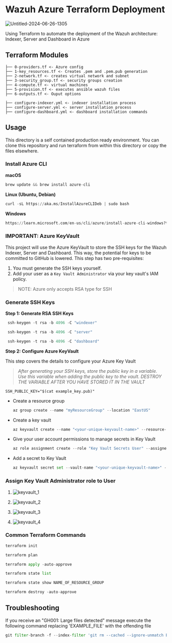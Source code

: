 # Wazuh Azure Terraform Deployment

![Untitled-2024-06-26-1305](https://github.com/datboyblu3/azure_wazuh_terraform/assets/95729902/e10d0d65-a915-4e90-9c3a-26643fab1f4f)


Using Terraform to automate the deployment of the Wazuh architecture: Indexer, Server and Dashboard in Azure

## Terraform Modules
```
├── 0-providers.tf <- Azure config
├── 1-key_resources.tf <- Creates .pem and .pem.pub generation
├── 2-network.tf <- creates virtual network and subnet
├── 3-security_group.tf <- security groups creation
├── 4-compute.tf <- virtual machines
├── 5-provision.tf <- executes ansible wazuh files
├── 6-outputs.tf <- Ouput options
```

```
├── configure-indexer.yml <- indexer installation process
├── configure-server.yml <- server installation process
├── configure-dashboard.yml <- dashboard installation commands
```

## Usage

This directory is a self contained production ready environment. You can clone
this repository and run terraform from within this directory or copy the files
elsewhere.

### Install Azure CLI

**macOS**
```python
brew update && brew install azure-cli
```

**Linux (Ubuntu, Debian)**
```python
curl -sL https://aka.ms/InstallAzureCLIDeb | sudo bash
```
**Windows**
``` python
https://learn.microsoft.com/en-us/cli/azure/install-azure-cli-windows?tabs=azure-cli)
```

### IMPORTANT: Azure KeyVault

This project will use the Azure KeyVault to store the SSH keys for the Wazuh Indexer, Server and Dashboard. This way, the potential for keys to be committed to GitHub is lowered.
This step has two pre-requisites: 
1) You must generate the SSH keys yourself.
2) Add your user as a `Key Vault Administrator` via your key vault's IAM policy.
   
> NOTE: Azure only accepts RSA type for SSH

### Generate SSH Keys

**Step 1: Generate RSA SSH Keys**
```python
 ssh-keygen -t rsa -b 4096 -C "windexer"
```

```python
 ssh-keygen -t rsa -b 4096 -C "server"
```

```python
 ssh-keygen -t rsa -b 4096 -C "dashboard"
```

**Step 2: Configure Azure KeyVault**

This step covers the details to configure your Azure Key Vault
> *After generating your SSH keys, store the public key in a variable. Use this variable when adding the public key to the vault. DESTROY THE VARIABLE AFTER YOU HAVE STORED IT IN THE VAULT*
```
SSH_PUBLIC_KEY="$(cat example_key.pub)"
```

- Create a resource group
  ```python
  az group create --name "myResourceGroup" --location "EastUS"
  ```
- Create a key vault
  ```python
  az keyvault create --name "<your-unique-keyvault-name>" --resource-group "myResourceGroup" --enable-rbac-authorization
  ```
- Give your user account permissions to manage secrets in Key Vault
  ```python
  az role assignment create --role "Key Vault Secrets User" --assignee "<example_outlook.com#EXT#example@outlook.onmicrosoft.com>" --scope "/subscriptions/<subscription-id>/resourceGroups/<resource-group-name>/providers/Microsoft.KeyVault/vaults/<your-unique-keyvault-name>"
  ```

- Add a secret to Key Vault
  ```python
  az keyvault secret set --vault-name "<your-unique-keyvault-name>" --name "ExamplePassword" --value "$SSH_PUBLIC_KEY" --output none
  ```
### Assign Key Vault Administrator role to User

1) ![keyvault_1](https://github.com/datboyblu3/azure_wazuh_terraform/assets/95729902/e8f715c7-9697-49e3-bfec-d162fea5b5ab)

2) ![keyvault_2](https://github.com/datboyblu3/azure_wazuh_terraform/assets/95729902/19f9471b-d3ff-4abf-a826-b72f45a18db8)

3) ![keyvault_3](https://github.com/datboyblu3/azure_wazuh_terraform/assets/95729902/ca82a235-4a5e-4123-8a08-3809478efd6f)

4) ![keyvault_4](https://github.com/datboyblu3/azure_wazuh_terraform/assets/95729902/c1a1b0de-37d8-4ac9-9709-95360c90202a)





### Common Terraform Commands

```python
terraform init
```

```python
terraform plan
```

```python
terraform apply -auto-approve
```

```python
terraform state list
```

```python
terraform state show NAME_OF_RESOURCE_GROUP
```

```python
terraform destroy -auto-approve
```

## Troubleshooting

If you receive an "GH001: Large files detected" message execute the following command replacing 'EXAMPLE_FILE' with the offending file
```python
git filter-branch -f --index-filter 'git rm --cached --ignore-unmatch EXAMPLE_FILE'
```


